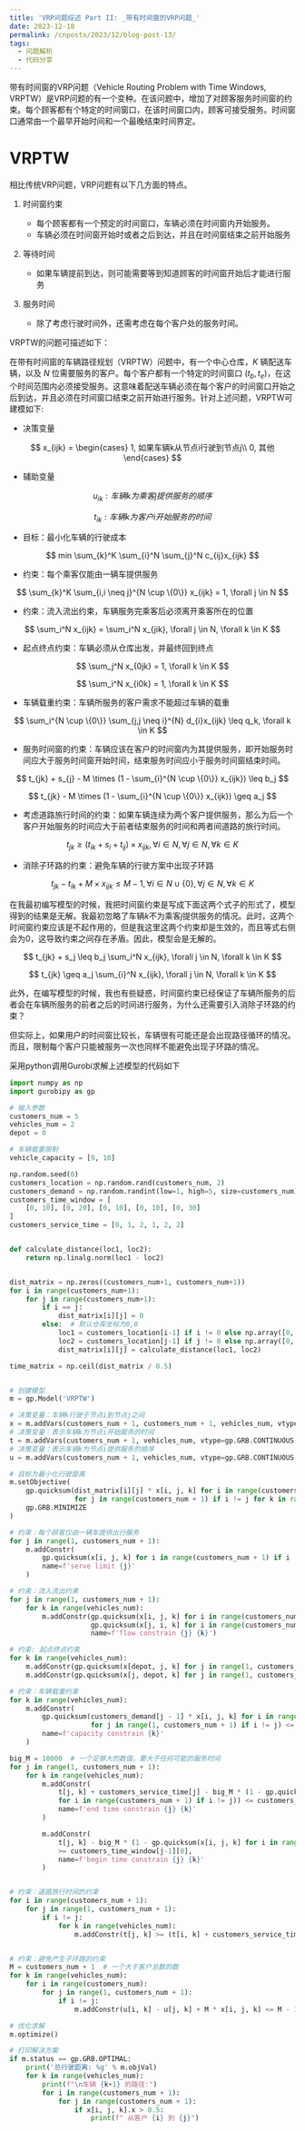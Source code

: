 ```yaml
---
title: 'VRP问题综述 Part II: _带有时间窗的VRP问题_'
date: 2023-12-18
permalink: /cnposts/2023/12/blog-post-13/
tags:
  - 问题解析
  - 代码分享
---
```


带有时间窗的VRP问题（Vehicle Routing Problem with Time Windows, VRPTW）是VRP问题的有一个变种。在该问题中，增加了对顾客服务时间窗的约束。每个顾客都有个特定的时间窗口，在该时间窗口内，顾客可接受服务。时间窗口通常由一个最早开始时间和一个最晚结束时间界定。

# VRPTW
相比传统VRP问题，VRP问题有以下几方面的特点。
1. 时间窗约束
   + 每个顾客都有一个预定的时间窗口，车辆必须在时间窗内开始服务。
   + 车辆必须在时间窗开始时或者之后到达，并且在时间窗结束之前开始服务

2. 等待时间
   + 如果车辆提前到达，则可能需要等到知道顾客的时间窗开始后才能进行服务

3. 服务时间
   + 除了考虑行驶时间外，还需考虑在每个客户处的服务时间。

VRPTW的问题可描述如下：

在带有时间窗的车辆路径规划（VRPTW）问题中，有一个中心仓库，$K$ 辆配送车辆，以及 $N$ 位需要服务的客户。每个客户都有一个特定的时间窗口 $(t_{b}, t_{e})$，在这个时间范围内必须接受服务。这意味着配送车辆必须在每个客户的时间窗口开始之后到达，并且必须在时间窗口结束之前开始进行服务。针对上述问题，VRPTW可建模如下:


+ 决策变量

$$
x_{ijk} = \begin{cases}
    1, 如果车辆k从节点i行驶到节点j\\
    0, 其他
\end{cases}
$$

+ 辅助变量

$$
u_{ik}: 车辆k为乘客j提供服务的顺序
$$

$$
t_{ik}: 车辆k为客户i开始服务的时间
$$

+ 目标：最小化车辆的行驶成本

$$
min \sum_{k}^K \sum_{i}^N \sum_{j}^N c_{ij}x_{ijk}
$$

+ 约束：每个乘客仅能由一辆车提供服务

$$
\sum_{k}^K \sum_{i,i \neq j}^{N \cup \{0\}} x_{ijk} = 1, \forall j \in N
$$

+ 约束：流入流出约束，车辆服务完乘客后必须离开乘客所在的位置

$$
\sum_i^N x_{ijk} = \sum_i^N x_{jik}, \forall j \in N, \forall k \in K
$$

+ 起点终点约束：车辆必须从仓库出发，并最终回到终点

$$
\sum_j^N x_{0jk} = 1, \forall k \in K
$$

$$
\sum_i^N x_{i0k} = 1, \forall k \in K
$$

+ 车辆载重约束：车辆所服务的客户需求不能超过车辆的载重

$$
\sum_i^{N \cup \{0\}} \sum_{j,j \neq i}^{N} d_{i}x_{ijk} \leq q_k, \forall k \in K
$$


+ 服务时间窗的约束：车辆应该在客户的时间窗内为其提供服务，即开始服务时间应大于服务时间窗开始时间，结束服务时间应小于服务时间窗结束时间。


$$
t_{jk} + s_{j} - M \times (1 - \sum_{i}^{N \cup \{0\}} x_{ijk}) \leq b_j
$$

$$
t_{jk} - M \times (1 - \sum_{i}^{N \cup \{0\}} x_{ijk}) \geq a_j
$$

+ 考虑道路旅行时间的约束：如果车辆连续为两个客户提供服务，那么为后一个客户开始服务的时间应大于前者结束服务的时间和两者间道路的旅行时间。

$$
t_{jk} \geq (t_{ik} + s_i + t_{ij}) \times x_{ijk}, \forall i \in N, \forall j \in N, \forall k \in K
$$

+ 消除子环路的约束：避免车辆的行驶方案中出现子环路

$$
t_{jk} - t_{ik} + M \times x_{ijk} \leq M -1, \forall i \in N \cup \{0\}, \forall j \in N, \forall k \in K
$$


在我最初编写模型的时候，我把时间窗约束是写成下面这两个式子的形式了，模型得到的结果是无解。我最初忽略了车辆$k$不为乘客$j$提供服务的情况。此时，这两个时间窗约束应该是不起作用的，但是我这里这两个约束却是生效的，而且等式右侧会为0，这导致约束之间存在矛盾。因此，模型会是无解的。

$$
t_{jk} + s_j \leq b_j \sum_i^N x_{ijk}, \forall j \in N, \forall k \in K
$$

$$
t_{jk} \geq a_j \sum_{i}^N x_{ijk}, \forall j \in N, \forall k \in K
$$

此外，在编写模型的时候，我也有些疑惑，时间窗约束已经保证了车辆所服务的后者会在车辆所服务的前者之后的时间进行服务，为什么还需要引入消除子环路的约束？

但实际上，如果用户的时间窗比较长，车辆很有可能还是会出现路径循环的情况。而且，限制每个客户只能被服务一次也同样不能避免出现子环路的情况。

采用python调用Gurobi求解上述模型的代码如下
```python
import numpy as np
import gurobipy as gp

# 输入参数
customers_num = 5
vehicles_num = 2
depot = 0

# 车辆载重限制
vehicle_capacity = [9, 10]

np.random.seed(0)
customers_location = np.random.rand(customers_num, 2)
customers_demand = np.random.randint(low=1, high=5, size=customers_num)
customers_time_window = [
    [0, 10], [0, 20], [0, 10], [0, 10], [0, 30]
]
customers_service_time = [0, 1, 2, 1, 2, 2]


def calculate_distance(loc1, loc2):
    return np.linalg.norm(loc1 - loc2)


dist_matrix = np.zeros((customers_num+1, customers_num+1))
for i in range(customers_num+1):
    for j in range(customers_num+1):
        if i == j:
            dist_matrix[i][j] = 0
        else:  # 默认仓库坐标为0,0
            loc1 = customers_location[i-1] if i != 0 else np.array([0, 0])
            loc2 = customers_location[j-1] if j != 0 else np.array([0, 0])
            dist_matrix[i][j] = calculate_distance(loc1, loc2)

time_matrix = np.ceil(dist_matrix / 0.5)


# 创建模型
m = gp.Model('VRPTW')

# 决策变量：车辆k行驶于节点i到节点j之间
x = m.addVars(customers_num + 1, customers_num + 1, vehicles_num, vtype=gp.GRB.BINARY, name='x')
# 决策变量：表示车辆k为节点i开始服务的时间
t = m.addVars(customers_num + 1, vehicles_num, vtype=gp.GRB.CONTINUOUS, name='t')
# 决策变量：表示车辆k为节点i提供服务的顺序
u = m.addVars(customers_num + 1, vehicles_num, vtype=gp.GRB.CONTINUOUS, lb=0, ub=customers_num, name='u')

# 目标为最小化行驶距离
m.setObjective(
    gp.quicksum(dist_matrix[i][j] * x[i, j, k] for i in range(customers_num + 1)
                for j in range(customers_num + 1) if i != j for k in range(vehicles_num)),
    gp.GRB.MINIMIZE
)

# 约束：每个顾客仅由一辆车提供出行服务
for j in range(1, customers_num + 1):
    m.addConstr(
        gp.quicksum(x[i, j, k] for i in range(customers_num + 1) if i != j for k in range(vehicles_num)) == 1,
        name=f'serve limit {j}'
    )

# 约束：流入流出约束
for j in range(1, customers_num + 1):
    for k in range(vehicles_num):
        m.addConstr(gp.quicksum(x[i, j, k] for i in range(customers_num + 1) if i != j) ==
                    gp.quicksum(x[j, i, k] for i in range(customers_num + 1) if i != j),
                    name=f'flow constrain {j} {k}')

# 约束: 起点终点约束
for k in range(vehicles_num):
    m.addConstr(gp.quicksum(x[depot, j, k] for j in range(1, customers_num + 1)) == 1, name=f'depart constrain {k}')
    m.addConstr(gp.quicksum(x[j, depot, k] for j in range(1, customers_num + 1)) == 1, name=f'arrival constrain {k}')

# 约束：车辆载重约束
for k in range(vehicles_num):
    m.addConstr(
        gp.quicksum(customers_demand[j - 1] * x[i, j, k] for i in range(customers_num + 1)
                    for j in range(1, customers_num + 1) if i != j) <= vehicle_capacity[k],
        name=f'capacity constrain {k}'
    )

big_M = 10000  # 一个足够大的数值，要大于任何可能的服务时间
for j in range(1, customers_num + 1):
    for k in range(vehicles_num):
        m.addConstr(
            t[j, k] + customers_service_time[j] - big_M * (1 - gp.quicksum(x[i, j, k] 
            for i in range(customers_num + 1) if i != j)) <= customers_time_window[j-1][1],
            name=f'end time constrain {j} {k}'
        )

        m.addConstr(
            t[j, k] - big_M * (1 - gp.quicksum(x[i, j, k] for i in range(customers_num + 1) if i != j))
            >= customers_time_window[j-1][0],
            name=f'begin time constrain {j} {k}'
        )


# 约束：道路旅行时间的约束
for i in range(customers_num + 1):
    for j in range(1, customers_num + 1):
        if i != j:
            for k in range(vehicles_num):
                m.addConstr(t[j, k] >= (t[i, k] + customers_service_time[i] + time_matrix[i, j]) * x[i, j, k])


# 约束：避免产生子环路的约束
M = customers_num + 1  # 一个大于客户总数的数
for k in range(vehicles_num):
    for i in range(customers_num):
        for j in range(1, customers_num + 1):
            if i != j:
                m.addConstr(u[i, k] - u[j, k] + M * x[i, j, k] <= M - 1)

# 优化求解
m.optimize()

# 打印解决方案
if m.status == gp.GRB.OPTIMAL:
    print('总行驶距离: %g' % m.objVal)
    for k in range(vehicles_num):
        print(f"\n车辆 {k+1} 的路径:")
        for i in range(customers_num + 1):
            for j in range(customers_num + 1):
                if x[i, j, k].x > 0.5:
                    print(f" 从客户 {i} 到 {j}")
```